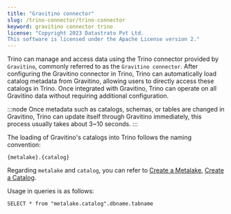 ```yaml
---
title: "Gravitino connector"
slug: /trino-connector/trino-connector
keyword: gravitino connector trino
license: "Copyright 2023 Datastrato Pvt Ltd.
This software is licensed under the Apache License version 2."
---
```


Trino can manage and access data using the Trino connector provided by `Gravitino`, commonly referred to as the `Gravitino connector`.
After configuring the Gravitino connector in Trino, Trino can automatically load catalog metadata from Gravitino, allowing users to directly access these catalogs in Trino.
Once integrated with Gravitino, Trino can operate on all Gravitino data without requiring additional configuration.

:::node
Once metadata such as catalogs, schemas, or tables are changed in Gravitino, Trino can update itself through Gravitino immediately, this process usually takes 
about 3~10 seconds.
:::

The loading of Gravitino's catalogs into Trino follows the naming convention:

```text
{metalake}.{catalog}
```

Regarding `metalake` and `catalog`, 
you can refer to [Create a Metalake](../manage-metadata-using-gravitino.md#create-a-metalake), [Create a Catalog](../manage-metadata-using-gravitino.md#create-a-catalog).

Usage in queries is as follows:

```text
SELECT * from "metalake.catalog".dbname.tabname
```